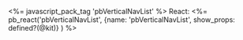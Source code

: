 <%= javascript_pack_tag 'pbVerticalNavList' %>
React: <%= pb_react('pbVerticalNavList', {name: 'pbVerticalNavList', show_props: defined?(@kit)} ) %>
